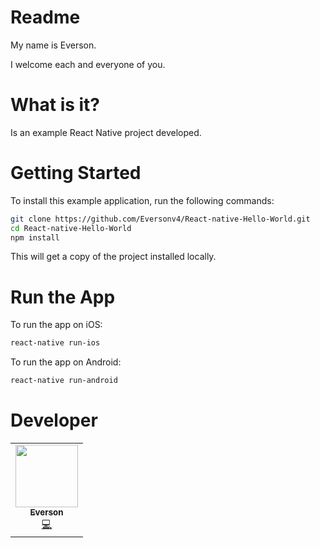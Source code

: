 # Readme

My name is Everson.

I welcome each and everyone of you.

# What is it?
Is an example React Native project developed.





# Getting Started

To install this example application, run the following commands:

```bash
git clone https://github.com/Eversonv4/React-native-Hello-World.git
cd React-native-Hello-World
npm install
```
This will get a copy of the project installed locally.

# Run the App
To run the app on iOS:
```bash
react-native run-ios
```
To run the app on Android:
```bash
react-native run-android
```

# Developer

<table>
  <tr>
    <td align="center"><a href="https://www.instagram.com/4eversoon/"><img src="https://avatars.githubusercontent.com/u/66516038?v=4" width="100px;" alt=""/><br /><sub><b>Everson</b></sub></a><br /><a href="https://github.com/Eversonv4" title="Code">💻</a></td>
  </tr>
</table>




